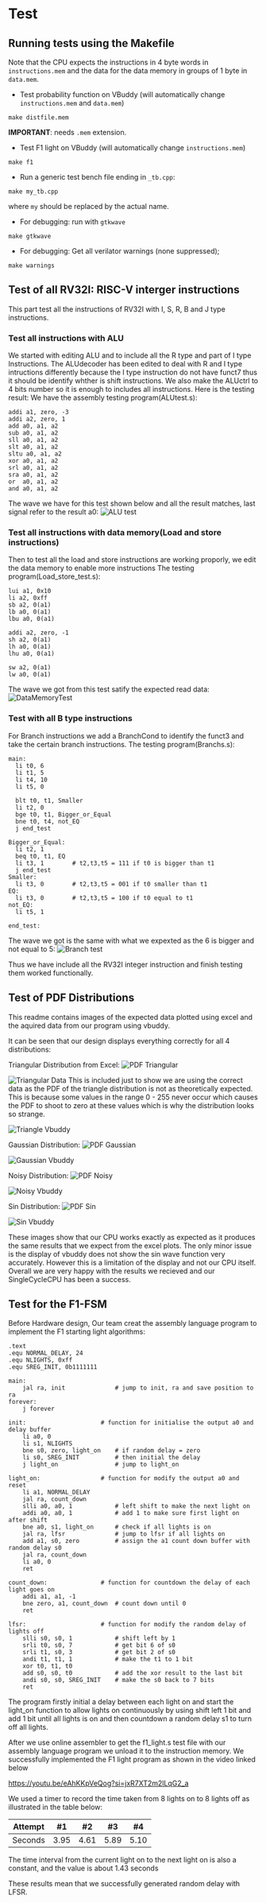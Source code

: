 # Test 

## Running tests using the Makefile

Note that the CPU expects the instructions in 4 byte words in `instructions.mem`
and the data for the data memory in groups of 1 byte in `data.mem`.

* Test probability function on VBuddy (will automatically change `instructions.mem` and `data.mem`)

```
make distfile.mem
```

**IMPORTANT**: needs `.mem` extension.

* Test F1 light on VBuddy (will automatically change `instructions.mem`)

```
make f1
```

* Run a generic test bench file ending in `_tb.cpp`:

```
make my_tb.cpp
```

where `my` should be replaced by the actual name.

* For debugging: run with `gtkwave`

```
make gtkwave
```

* For debugging: Get all verilator warnings (none suppressed);

```
make warnings
```
## Test of all RV32I: RISC-V interger instructions
This part test all the instructions of RV32I with I, S, R, B and J type instructions. 
### Test all instructions with ALU
We started with editing ALU and to include all the R type and part of I type Instructions. The ALUdecoder has been edited to deal with R and I type intructions differently because the I type instruction do not have funct7 thus it should be identify whther is shift instructions. We also make the ALUctrl to 4 bits number so it is enough to includes all instructions. Here is the testing result:
We have the assembly testing program(ALUtest.s):
```
addi a1, zero, -3
addi a2, zero, 1
add a0, a1, a2
sub a0, a1, a2
sll a0, a1, a2
slt a0, a1, a2
sltu a0, a1, a2
xor a0, a1, a2
srl a0, a1, a2
sra a0, a1, a2
or  a0, a1, a2
and a0, a1, a2
```
The wave we have for this test shown below and all the result matches, last signal refer to the result a0:
![ALU test](<Images:ALUtest.png>)

### Test all instructions with data memory(Load and store instructions)
Then to test all the load and store instructions are working proporly, we edit the data memory to enable more instructions
The testing program(Load_store_test.s):
```
lui a1, 0x10
li a2, 0xff
sb a2, 0(a1)
lb a0, 0(a1)
lbu a0, 0(a1)

addi a2, zero, -1
sh a2, 0(a1)
lh a0, 0(a1)
lhu a0, 0(a1)

sw a2, 0(a1)
lw a0, 0(a1)
``` 
The wave we got from this test satify the expected read data:
![DataMemoryTest](<Load_store_test.png>)

### Test with all B type instructions 
For Branch instructions we add a BranchCond to identify the funct3 and take the certain branch instructions. 
The testing program(Branchs.s):
```
main:
  li t0, 6
  li t1, 5
  li t4, 10
  li t5, 0

  blt t0, t1, Smaller
  li t2, 0
  bge t0, t1, Bigger_or_Equal
  bne t0, t4, not_EQ
  j end_test

Bigger_or_Equal:
  li t2, 1
  beq t0, t1, EQ
  li t3, 1        # t2,t3,t5 = 111 if t0 is bigger than t1
  j end_test
Smaller:
  li t3, 0        # t2,t3,t5 = 001 if t0 smaller than t1 
EQ:
  li t3, 0        # t2,t3,t5 = 100 if t0 equal to t1
not_EQ:
  li t5, 1

end_test:
```
The wave we got is the same with what we expexted as the 6 is bigger and not equal to 5:
![Branch test](<Branch_test.png>)

Thus we have include all the RV32I integer instruction and finish testing them worked functionally.
## Test of PDF Distributions

This readme contains images of the expected data plotted using excel and the aquired data from our program using vbuddy.

It can be seen that our design displays everything correctly for all 4 distributions:


Triangular Distribution from Excel:
![PDF Triangular](Images/PDF_Triangle.png)

![Triangular Data](Images/Data_Triangle.png)
This is included just to show we are using the correct data as the PDF of the triangle distribution is not as theoretically expected. 
This is because some values in the range 0 - 255 never occur which causes the PDF to shoot to zero at these values which is why the distribution looks so strange.

![Triangle Vbuddy](Images/Triangle_Vbuddy.png)

Gaussian Distribution:
![PDF Gaussian](Images/PDF_Gaussian.png)

![Gaussian Vbuddy](Images/Gaussian_Vbuddy.png)

Noisy Distribution:
![PDF Noisy](Images/PDF_Noisy.png)

![Noisy Vbuddy](Images/Noisy_Vbuddy.png)

Sin Distribution:
![PDF Sin](Images/PDF_Sin.png)

![Sin Vbuddy](Images/Sin_Vbuddy.png)

These images show that our CPU works exactly as expected as it produces the same results that we expect from the excel plots.
The only minor issue is the display of vbuddy does not show the sin wave function very accurately. 
However this is a limitation of the display and not our CPU itself.
Overall we are very happy with the results we recieved and our SingleCycleCPU has been a success.


## Test for the F1-FSM

Before Hardware design, Our team creat the assembly language program to implement the F1 starting light algorithms:

```
.text
.equ NORMAL_DELAY, 24
.equ NLIGHTS, 0xff
.equ SREG_INIT, 0b1111111

main:
	jal ra, init              # jump to init, ra and save position to ra
forever:
	j forever

init:        			  # function for initialise the output a0 and delay buffer
	li a0, 0
	li s1, NLIGHTS
	bne s0, zero, light_on    # if random delay = zero
	li s0, SREG_INIT          # then initial the delay 
	j light_on                # jump to light_on

light_on:   			  # function for modify the output a0 and reset
	li a1, NORMAL_DELAY
	jal ra, count_down
	slli a0, a0, 1            # left shift to make the next light on
	addi a0, a0, 1            # add 1 to make sure first light on after shift
	bne a0, s1, light_on      # check if all lights is on 
	jal ra, lfsr              # jump to lfsr if all lights on
	add a1, s0, zero          # assign the a1 count down buffer with random delay s0
	jal ra, count_down
	li a0, 0
	ret

count_down: 			  # function for countdown the delay of each light goes on
	addi a1, a1, -1
	bne zero, a1, count_down  # count down until 0
	ret

lfsr:       			  # function for modify the random delay of lights off
	slli s0, s0, 1            # shift left by 1
	srli t0, s0, 7            # get bit 6 of s0
	srli t1, s0, 3            # get bit 2 of s0
	andi t1, t1, 1            # make the t1 to 1 bit
	xor t0, t1, t0            
	add s0, s0, t0            # add the xor result to the last bit
	andi s0, s0, SREG_INIT    # make the s0 back to 7 bits
	ret
```

The program firstly initial a delay between each light on and start the light_on function to allow lights on continuously by using shift left 1 bit and add 1 bit until all lights is on and then countdown a random delay s1 to turn off all lights. 

After we use online assembler to get the f1_light.s test file with our assembly language program we unload it to the instruction memory. We successfully implemented the F1 light program as shown in the video linked below 

https://youtu.be/eAhKKpVeQog?si=jxR7XT2m2lLqG2_a

We used a timer to record the time taken from 8 lights on to 8 lights off as illustrated in the table below:

Attempt | #1 | #2 | #3 | #4 | 
--- | --- | --- | --- |--- |
Seconds | 3.95 | 4.61 | 5.89 | 5.10 |

The time interval from the current light on to the next light on is also a constant, and the value is about 1.43 seconds

These results mean that we successfully generated random delay with LFSR.

